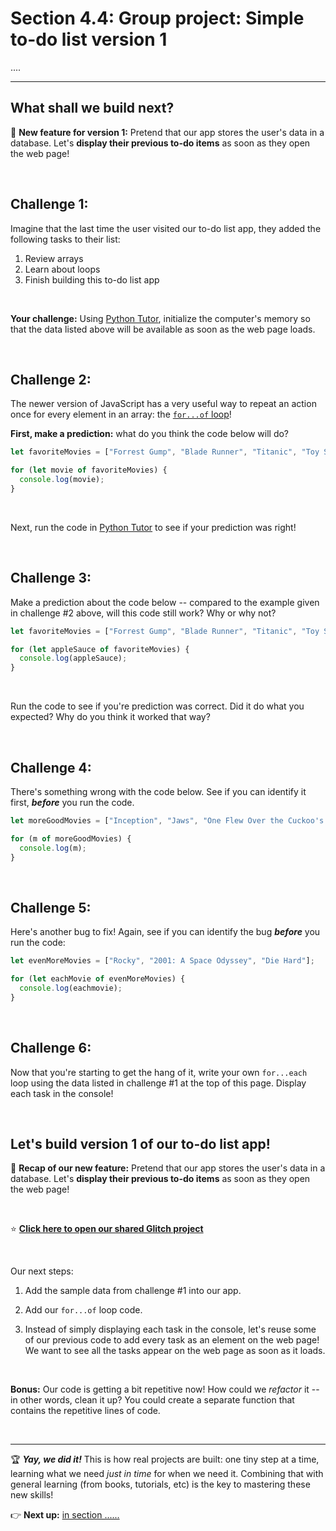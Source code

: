 # Section 4.4: Group project: Simple to-do list version 1

....

<hr/>

## What shall we build next?

:hammer: **New feature for version 1:** Pretend that our app stores the user's data in a database. Let's **display their previous to-do items** as soon as they open the web page!

<br/>

## Challenge 1:

Imagine that the last time the user visited our to-do list app, they added the following tasks to their list:

  1. Review arrays
  2. Learn about loops
  3. Finish building this to-do list app

<br/>

**Your challenge:** Using [Python Tutor](http://pythontutor.com/javascript.html#mode=edit), initialize the computer's memory so that the data listed above will be available as soon as the web page loads. 

<br/>

## Challenge 2:

The newer version of JavaScript has a very useful way to repeat an action once for every element in an array: the [`for...of` loop](https://developer.mozilla.org/en-US/docs/Web/JavaScript/Reference/Statements/for...of)!

**First, make a prediction:** what do you think the code below will do?

```javascript
let favoriteMovies = ["Forrest Gump", "Blade Runner", "Titanic", "Toy Story"];

for (let movie of favoriteMovies) {
  console.log(movie);
}
```
<br/>

Next, run the code in [Python Tutor](http://pythontutor.com/javascript.html#mode=edit) to see if your prediction was right!

<br/>

## Challenge 3:

Make a prediction about the code below -- compared to the example given in challenge #2 above, will this code still work? Why or why not?

```javascript
let favoriteMovies = ["Forrest Gump", "Blade Runner", "Titanic", "Toy Story"];

for (let appleSauce of favoriteMovies) {
  console.log(appleSauce);
}
```

<br/>

Run the code to see if you're prediction was correct. Did it do what you expected? Why do you think it worked that way?

<br/>

## Challenge 4:

There's something wrong with the code below. See if you can identify it first, ***before*** you run the code.

```javascript
let moreGoodMovies = ["Inception", "Jaws", "One Flew Over the Cuckoo's Nest"];

for (m of moreGoodMovies) {
  console.log(m);
}
```

<br/>

## Challenge 5:

Here's another bug to fix! Again, see if you can identify the bug ***before*** you run the code:

```javascript
let evenMoreMovies = ["Rocky", "2001: A Space Odyssey", "Die Hard"];

for (let eachMovie of evenMoreMovies) {
  console.log(eachmovie);
}
```

<br/>

## Challenge 6:

Now that you're starting to get the hang of it, write your own `for...each` loop using the data listed in challenge #1 at the top of this page. Display each task in the console!

<br/>

## Let's build version 1 of our to-do list app!

:hammer: **Recap of our new feature:** Pretend that our app stores the user's data in a database. Let's **display their previous to-do items** as soon as they open the web page!

<br/>

:star: [**Click here to open our shared Glitch project**](https://glitch.com/edit/#!/join/0ea3b592-0e27-44ef-be20-eb5f1fae2df0)

<br/>

Our next steps:

  1. Add the sample data from challenge #1 into our app.

  2. Add our `for...of` loop code.

  3. Instead of simply displaying each task in the console, let's reuse some of our previous code to add every task as an element on the web page! We want to see all the tasks appear on the web page as soon as it loads.

<br/>

**Bonus:** Our code is getting a bit repetitive now! How could we *refactor* it -- in other words, clean it up? You could create a separate function that contains the repetitive lines of code. 

<br/>
<hr/>


🏆 ***Yay, we did it!*** This is how real projects are built: one tiny step at a time, learning what we need *just in time* for when we need it. Combining that with general learning (from books, tutorials, etc) is the key to mastering these new skills!

:point_right: **Next up:** [in section ......](#)

